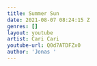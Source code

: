 ```yaml
---
title: Summer Sun
date: 2021-08-07 08:24:15 Z
genres: []
layout: youtube
artist: Cari Cari
youtube-url: Q0d7ATDFZx0
author: 'Jonas '
---
```


